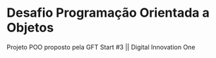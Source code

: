 # Desafio Programação Orientada a Objetos

Projeto POO proposto pela GFT Start #3 || Digital Innovation One
